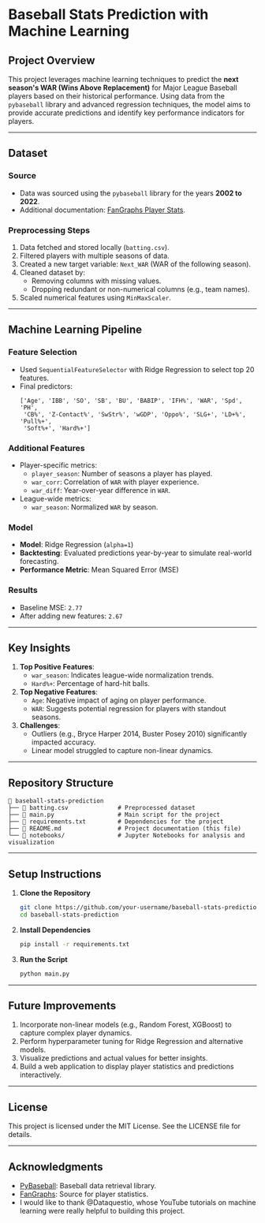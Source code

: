 # Baseball Stats Prediction with Machine Learning

## Project Overview

This project leverages machine learning techniques to predict the **next season's WAR (Wins Above Replacement)** for Major League Baseball players based on their historical performance. Using data from the `pybaseball` library and advanced regression techniques, the model aims to provide accurate predictions and identify key performance indicators for players.

---

## Dataset

### Source
- Data was sourced using the `pybaseball` library for the years **2002 to 2022**.
- Additional documentation: [FanGraphs Player Stats](https://www.fangraphs.com/).

### Preprocessing Steps
1. Data fetched and stored locally (`batting.csv`).
2. Filtered players with multiple seasons of data.
3. Created a new target variable: `Next_WAR` (WAR of the following season).
4. Cleaned dataset by:
   - Removing columns with missing values.
   - Dropping redundant or non-numerical columns (e.g., team names).
5. Scaled numerical features using `MinMaxScaler`.

---

## Machine Learning Pipeline

### Feature Selection
- Used `SequentialFeatureSelector` with Ridge Regression to select top 20 features.
- Final predictors:
  ```
  ['Age', 'IBB', 'SO', 'SB', 'BU', 'BABIP', 'IFH%', 'WAR', 'Spd', 'PH', 
   'CB%', 'Z-Contact%', 'SwStr%', 'wGDP', 'Oppo%', 'SLG+', 'LD+%', 'Pull%+', 
   'Soft%+', 'Hard%+']
  ```

### Additional Features
- Player-specific metrics:
  - `player_season`: Number of seasons a player has played.
  - `war_corr`: Correlation of `WAR` with player experience.
  - `war_diff`: Year-over-year difference in `WAR`.
- League-wide metrics:
  - `war_season`: Normalized `WAR` by season.

### Model
- **Model**: Ridge Regression (`alpha=1`)
- **Backtesting**: Evaluated predictions year-by-year to simulate real-world forecasting.
- **Performance Metric**: Mean Squared Error (MSE)

### Results
- Baseline MSE: `2.77`
- After adding new features: `2.67`

---

## Key Insights
1. **Top Positive Features**:
   - `war_season`: Indicates league-wide normalization trends.
   - `Hard%+`: Percentage of hard-hit balls.
2. **Top Negative Features**:
   - `Age`: Negative impact of aging on player performance.
   - `WAR`: Suggests potential regression for players with standout seasons.
3. **Challenges**:
   - Outliers (e.g., Bryce Harper 2014, Buster Posey 2010) significantly impacted accuracy.
   - Linear model struggled to capture non-linear dynamics.

---

## Repository Structure
```plaintext
📁 baseball-stats-prediction
├── 📄 batting.csv              # Preprocessed dataset
├── 📄 main.py                  # Main script for the project
├── 📄 requirements.txt         # Dependencies for the project
├── 📄 README.md                # Project documentation (this file)
└── 📂 notebooks/               # Jupyter Notebooks for analysis and visualization
```

---

## Setup Instructions

1. **Clone the Repository**
   ```bash
   git clone https://github.com/your-username/baseball-stats-prediction.git
   cd baseball-stats-prediction
   ```

2. **Install Dependencies**
   ```bash
   pip install -r requirements.txt
   ```

3. **Run the Script**
   ```bash
   python main.py
   ```

---

## Future Improvements

1. Incorporate non-linear models (e.g., Random Forest, XGBoost) to capture complex player dynamics.
2. Perform hyperparameter tuning for Ridge Regression and alternative models.
3. Visualize predictions and actual values for better insights.
4. Build a web application to display player statistics and predictions interactively.

---

## License
This project is licensed under the MIT License. See the LICENSE file for details.

---

## Acknowledgments
- [PyBaseball](https://github.com/jldbc/pybaseball): Baseball data retrieval library.
- [FanGraphs](https://www.fangraphs.com/): Source for player statistics.
- I would like to thank @Dataquestio, whose YouTube tutorials on machine learning were really helpful to building this project.